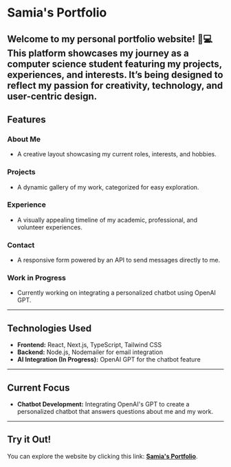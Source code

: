 
# **Samia's Portfolio**

Welcome to my personal portfolio website! 🎨💻 This platform showcases my journey as a computer science student featuring my projects, experiences, and interests. It’s being designed to reflect my passion for creativity, technology, and user-centric design.
---
## **Features**

### **About Me**
- A creative layout showcasing my current roles, interests, and hobbies.

### **Projects**
- A dynamic gallery of my work, categorized for easy exploration.

### **Experience**
- A visually appealing timeline of my academic, professional, and volunteer experiences.

### **Contact**
- A responsive form powered by an API to send messages directly to me.

### **Work in Progress**
- Currently working on integrating a personalized chatbot using OpenAI GPT.

---

## **Technologies Used**

- **Frontend:** React, Next.js, TypeScript, Tailwind CSS
- **Backend:** Node.js, Nodemailer for email integration
- **AI Integration (In Progress):** OpenAI GPT for the chatbot feature

---

## **Current Focus**

- **Chatbot Development:** Integrating OpenAI's GPT to create a personalized chatbot that answers questions about me and my work.

---

## **Try it Out!**

You can explore the website by clicking this link: **[Samia's Portfolio](https://samiasportfolio.vercel.app)**.


